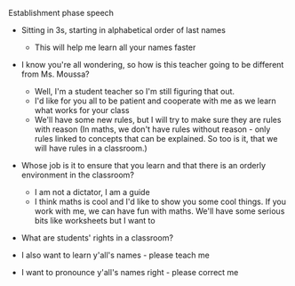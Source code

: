 Establishment phase speech

* Sitting in 3s, starting in alphabetical order of last names
	* This will help me learn all your names faster
* I know you're all wondering, so how is this teacher going to be different from Ms. Moussa?
	* Well, I'm a student teacher so I'm still figuring that out.
	* I'd like for you all to be patient and cooperate with me as we learn what works for your class
	* We'll have some new rules, but I will try to make sure they are rules with reason
	(In maths, we don't have rules without reason - only rules linked to concepts that can be explained.
	So too is it, that we will have rules in a classroom.)
* Whose job is it to ensure that you learn and that there is an orderly environment in the classroom?
	* I am not a dictator, I am a guide
	* I think maths is cool and I'd like to show you some cool things. If you work with me, we can have fun with maths.
	We'll have some serious bits like worksheets but I want to 
* What are students' rights in a classroom?

* I also want to learn y'all's names - please teach me
* I want to pronounce y'all's names right - please correct me
